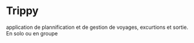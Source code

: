 # Trippy
application de plannification et de gestion de voyages, excurtions et sortie. En solo ou en groupe
